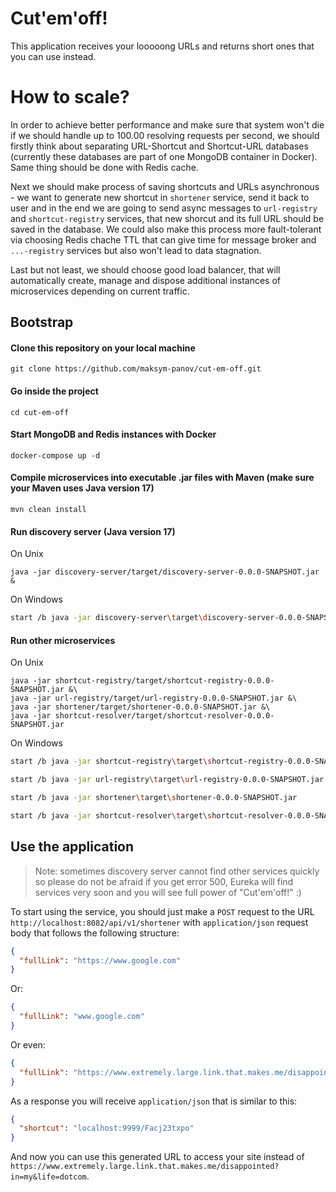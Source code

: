 # Cut'em'off!

This application receives your looooong URLs and returns short ones that you can use instead.

# How to scale?

In order to achieve better performance and make sure that system won't die if we should handle up to 100.00 
resolving requests per second, we should firstly think about separating URL-Shortcut and Shortcut-URL databases 
(currently these databases are part of one MongoDB container in Docker). Same thing should be done with Redis cache.

Next we should make process of saving shortcuts and URLs asynchronous - we want to generate new shortcut in `shortener` service,
send it back to user and in the end we are going to send async messages to `url-registry` and `shortcut-registry` services, that
new shorcut and its full URL should be saved in the database. We could also make this process more fault-tolerant via
choosing Redis chache TTL that can give time for message broker and `...-registry` services but also won't lead to data stagnation.

Last but not least, we should choose good load balancer, that will automatically create, manage and dispose additional
instances of microservices depending on current traffic.

## Bootstrap

#### Clone this repository on your local machine
```shell
git clone https://github.com/maksym-panov/cut-em-off.git
```

#### Go inside the project 
```shell
cd cut-em-off
```

#### Start MongoDB and Redis instances with Docker
```shell
docker-compose up -d
```

#### Compile microservices into executable .jar files with Maven (make sure your Maven uses Java version 17)
```shell
mvn clean install
```

#### Run discovery server (Java version 17)

On Unix
```shell
java -jar discovery-server/target/discovery-server-0.0.0-SNAPSHOT.jar &
```

On Windows
```bash
start /b java -jar discovery-server\target\discovery-server-0.0.0-SNAPSHOT.jar
```

#### Run other microservices

On Unix
```shell
java -jar shortcut-registry/target/shortcut-registry-0.0.0-SNAPSHOT.jar &\
java -jar url-registry/target/url-registry-0.0.0-SNAPSHOT.jar &\
java -jar shortener/target/shortener-0.0.0-SNAPSHOT.jar &\
java -jar shortcut-resolver/target/shortcut-resolver-0.0.0-SNAPSHOT.jar
```

On Windows
```bash
start /b java -jar shortcut-registry\target\shortcut-registry-0.0.0-SNAPSHOT.jar
```

```bash
start /b java -jar url-registry\target\url-registry-0.0.0-SNAPSHOT.jar
```

```bash
start /b java -jar shortener\target\shortener-0.0.0-SNAPSHOT.jar
```

```bash
start /b java -jar shortcut-resolver\target\shortcut-resolver-0.0.0-SNAPSHOT.jar
```

## Use the application

> Note: sometimes discovery server cannot find other services quickly
> so please do not be afraid if you get error 500, Eureka will find 
> services very soon and you will see full power of "Cut'em'off!" :)

To start using the service, you should just make a `POST` request to the URL `http://localhost:8082/api/v1/shortener`
with `application/json` request body that follows the following structure:

```json
{
  "fullLink": "https://www.google.com"
}
```

Or:

```json
{
  "fullLink": "www.google.com"
}
```

Or even:

```json
{
  "fullLink": "https://www.extremely.large.link.that.makes.me/disappointed?in=my&life=dotcom"
}
```

As a response you will receive `application/json` that is similar to this:

```json
{
  "shortcut": "localhost:9999/Facj23txpo"
}
```

And now you can use this generated URL to access your site instead of `https://www.extremely.large.link.that.makes.me/disappointed?in=my&life=dotcom`.
